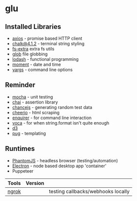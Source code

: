 # glu

## Installed Libraries

* [axios](https://axios-http.com/) - promise based HTTP client
* [chalk@4.1.2](https://github.com/chalk/chalk) - terminal string styling
* [fs-extra](https://github.com/jprichardson/node-fs-extra) extra fs utils
* [glob](https://github.com/isaacs/node-glob) file globbing
* [lodash](https://lodash.com/) - functional programming
* [moment](https://momentjs.com/docs/) - date and time
* [yargs](https://yargs.js.org/) - command line options

## Reminder

* [mocha](https://mochajs.org/) - unit testing
* [chai](http://www.chaijs.com/) - assertion library
* [chancejs](https://github.com/chancejs/chancejs) - generating random test data
* [cheerio](https://github.com/cheeriojs/cheerio) - html scraping
* [enquirer](https://www.npmjs.com/package/enquirer) - for command line interaction
* [voca](https://vocajs.com/) - for when string.format isn't quite enough
* [d3](https://github.com/d3/d3)
* [pug](https://github.com/pugjs/pug) - templating

## Runtimes

* [PhantomJS](http://phantomjs.org/) - headless browser (testing/automation)
* [Electron](https://electronjs.org/) - node based desktop app 'container'
* Puppeteer

| Tools                                         | Version  |      |
|-----------------------------------------------|----------|------|
| [ngrok](https://ngrok.com/)                   |          | testing callbacks/webhooks locally |

